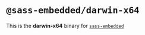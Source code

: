 # `@sass-embedded/darwin-x64`

This is the **darwin-x64** binary for [`sass-embedded`](https://www.npmjs.com/package/sass-embedded)
